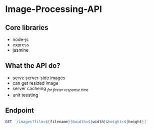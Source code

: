 # Image-Processing-API
## Core libraries 
- node-js
- express
- jasmine

## What the API do?
- serve server-side images
- can get resized image
- server cacheing <sub> _for faster response time_ </sub>
- unit teesting

## Endpoint
```ts
GET `/images?file=${filename}[&width=${width}&height=${height}]`
```
